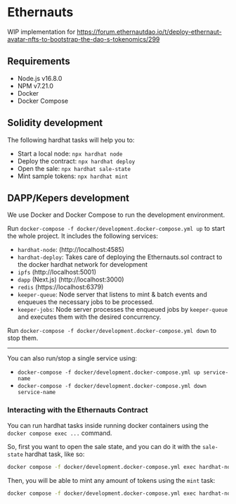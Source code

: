# Ethernauts

WIP implementation for https://forum.ethernautdao.io/t/deploy-ethernaut-avatar-nfts-to-bootstrap-the-dao-s-tokenomics/299

## Requirements

- Node.js v16.8.0
- NPM v7.21.0
- Docker
- Docker Compose

## Solidity development

The following hardhat tasks will help you to:

- Start a local node: `npx hardhat node`
- Deploy the contract: `npx hardhat deploy`
- Open the sale: `npx hardhat sale-state`
- Mint sample tokens: `npx hardhat mint`

## DAPP/Kepers development

We use Docker and Docker Compose to run the development environment.

Run `docker-compose -f docker/development.docker-compose.yml up` to start the whole project. It includes the following services:

- `hardhat-node`: (http://localhost:4585)
- `hardhat-deploy`: Takes care of deploying the Ethernauts.sol contract to the docker hardhat network for development
- `ipfs` (http://localhost:5001)
- `dapp` (Next.js) (http://localhost:3000)
- `redis` (https://localhost:6379)
- `keeper-queue`: Node server that listens to mint & batch events and enqueues the necessary jobs to be processed.
- `keeper-jobs`: Node server processes the enqueued jobs by `keeper-queue` and executes them with the desired concurrency.

Run `docker-compose -f docker/development.docker-compose.yml down` to stop them.

---

You can also run/stop a single service using:

- `docker-compose -f docker/development.docker-compose.yml up service-name`
- `docker-compose -f docker/development.docker-compose.yml down service-name`

### Interacting with the Ethernauts Contract

You can run hardhat tasks inside running docker containers using the `docker compose exec ...` command.

So, first you want to open the sale state, and you can do it with the `sale-state` hardhat task, like so:

```bash
docker compose -f docker/development.docker-compose.yml exec hardhat-node sh -c 'cd /src/packages/hardhat && npx hardhat --network docker sale-state'
```

Then, you will be able to mint any amount of tokens using the `mint` task:

```bash
docker compose -f docker/development.docker-compose.yml exec hardhat-node sh -c 'cd /src/packages/hardhat && npx hardhat --network docker mint'
```
